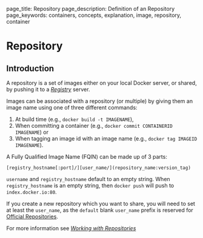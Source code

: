 page_title: Repository
page_description: Definition of an Repository
page_keywords: containers, concepts, explanation, image, repository, container

# Repository

## Introduction

A repository is a set of images either on your local Docker server, or
shared, by pushing it to a [*Registry*](/terms/registry/#registry-def)
server.

Images can be associated with a repository (or multiple) by giving them
an image name using one of three different commands:

1. At build time (e.g., `docker build -t IMAGENAME`),
2. When committing a container (e.g.,
   `docker commit CONTAINERID IMAGENAME`) or
3. When tagging an image id with an image name (e.g.,
   `docker tag IMAGEID IMAGENAME`).

A Fully Qualified Image Name (FQIN) can be made up of 3 parts:

`[registry_hostname[:port]/][user_name/](repository_name:version_tag)`

`username` and `registry_hostname` default to an empty string. When
`registry_hostname` is an empty string, then `docker push` will push to
`index.docker.io:80`.

If you create a new repository which you want to share, you will need to
set at least the `user_name`, as the `default` blank `user_name` prefix is
reserved for [Official Repositories](/docker-hub/official_repos).

For more information see [*Working with
Repositories*](/userguide/dockerrepos/#working-with-the-repository)
